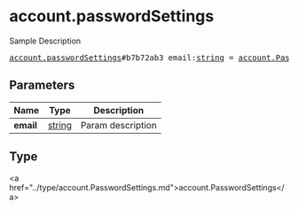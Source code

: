 # account.passwordSettings

Sample Description

<pre>
<a href="../constructor/account.passwordSettings.md">account.passwordSettings</a>#b7b72ab3 email:<a href="../type/string.md">string</a> = <a href="../type/account.PasswordSettings.md">account.PasswordSettings</a>;
</pre>

## Parameters

| Name | Type | Description |
|------|:----:|-------------|
| **email** | <a href="../type/string.md">string</a> | Param description |

## Type

&lt;a href=&#34;../type/account.PasswordSettings.md&#34;&gt;account.PasswordSettings&lt;/a&gt;
